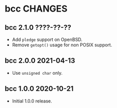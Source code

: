 bcc CHANGES
===========

bcc 2.1.0 ????-??-??
--------------------

- Add `pledge` support on OpenBSD.
- Remove `getopt()` usage for non POSIX support.

bcc 2.0.0 2021-04-13
--------------------

- Use `unsigned char` only.

bcc 1.0.0 2020-10-21
--------------------

- Initial 1.0.0 release.
